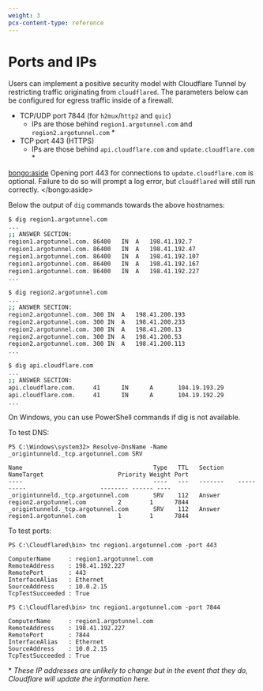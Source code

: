 ```yaml
---
weight: 3
pcx-content-type: reference
---
```


# Ports and IPs

Users can implement a positive security model with Cloudflare Tunnel by restricting traffic originating from `cloudflared`. The parameters below can be configured for egress traffic inside of a firewall.

- TCP/UDP port 7844 (for `h2mux`/`http2` and `quic`)
  - IPs are those behind `region1.argotunnel.com` and `region2.argotunnel.com` \*
- TCP port 443 (HTTPS)
  - IPs are those behind `api.cloudflare.com` and `update.cloudflare.com` \*

<bongo:aside>
Opening port 443 for connections to `update.cloudflare.com` is optional. Failure to do so will prompt a log error, but `cloudflared` will still run correctly.
</bongo:aside>

Below the output of `dig` commands towards the above hostnames:

```bash
$ dig region1.argotunnel.com
...
;; ANSWER SECTION:
region1.argotunnel.com.	86400	IN	A	198.41.192.7
region1.argotunnel.com.	86400	IN	A	198.41.192.47
region1.argotunnel.com.	86400	IN	A	198.41.192.107
region1.argotunnel.com.	86400	IN	A	198.41.192.167
region1.argotunnel.com.	86400	IN	A	198.41.192.227
...
```

```bash
$ dig region2.argotunnel.com
...
;; ANSWER SECTION:
region2.argotunnel.com.	300	IN	A	198.41.200.193
region2.argotunnel.com.	300	IN	A	198.41.200.233
region2.argotunnel.com.	300	IN	A	198.41.200.13
region2.argotunnel.com.	300	IN	A	198.41.200.53
region2.argotunnel.com.	300	IN	A	198.41.200.113
...
```

```bash
$ dig api.cloudflare.com
...
;; ANSWER SECTION:
api.cloudflare.com.     41      IN      A       104.19.193.29
api.cloudflare.com.     41      IN      A       104.19.192.29
...
```

On Windows, you can use PowerShell commands if dig is not available.

To test DNS:

```
PS C:\Windows\system32> Resolve-DnsName -Name _origintunneld._tcp.argotunnel.com SRV

Name                                     Type   TTL   Section    NameTarget                     Priority Weight Port
----                                     ----   ---   -------    ----------                     -------- ------ ----
_origintunneld._tcp.argotunnel.com       SRV    112   Answer     region2.argotunnel.com         2        1      7844
_origintunneld._tcp.argotunnel.com       SRV    112   Answer     region1.argotunnel.com         1        1      7844
```

To test ports:

```
PS C:\Cloudflared\bin> tnc region1.argotunnel.com -port 443

ComputerName     : region1.argotunnel.com
RemoteAddress    : 198.41.192.227
RemotePort       : 443
InterfaceAlias   : Ethernet
SourceAddress    : 10.0.2.15
TcpTestSucceeded : True
```

```
PS C:\Cloudflared\bin> tnc region1.argotunnel.com -port 7844

ComputerName     : region1.argotunnel.com
RemoteAddress    : 198.41.192.227
RemotePort       : 7844
InterfaceAlias   : Ethernet
SourceAddress    : 10.0.2.15
TcpTestSucceeded : True
```

\* _These IP addresses are unlikely to change but in the event that they do, Cloudflare will update the information here._
